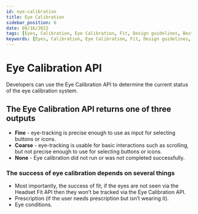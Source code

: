 ```yaml
---
id: eye-calibration
title: Eye Calibration
sidebar_position: 6
date: 08/16/2022
tags: [Eyes, Calibration, Eye Calibration, Fit, Design guidelines, Best Practices]
keywords: [Eyes, Calibration, Eye Calibration, Fit, Design guidelines, Best Practices]
---
```


# Eye Calibration API

Developers can use the Eye Calibration API to determine the current status of the eye calibration system.

## The Eye Calibration API returns one of three outputs

- **Fine** - eye-tracking is precise enough to use as input for selecting buttons or icons.
- **Coarse** - eye-tracking is usable for basic interactions such as scrolling, but not precise enough to use for selecting buttons or icons.
- **None** - Eye calibration did not run or was not completed successfully.

### The success of eye calibration depends on several things

- Most importantly, the success of fit; if the eyes are not seen via the Headset Fit API then they won’t be tracked via the Eye Calibration API.
- Prescription (if the user needs prescription but isn’t wearing it).
- Eye conditions.
